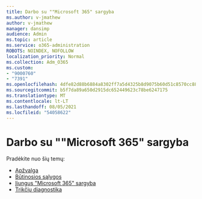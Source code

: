 ```yaml
---
title: Darbo su ""Microsoft 365" sargyba
ms.author: v-jmathew
author: v-jmathew
manager: dansimp
audience: Admin
ms.topic: article
ms.service: o365-administration
ROBOTS: NOINDEX, NOFOLLOW
localization_priority: Normal
ms.collection: Adm_O365
ms.custom:
- "9000760"
- "7391"
ms.openlocfilehash: 4dfe82d88b6884a8302ff7a5d4325b8d9075b60d51c8570cc88470d9ee222895
ms.sourcegitcommit: b5f7da89a650d2915dc652449623c78be6247175
ms.translationtype: MT
ms.contentlocale: lt-LT
ms.lasthandoff: 08/05/2021
ms.locfileid: "54058622"
---
```

# <a name="get-started-with-microsoft-365-defender"></a>Darbo su ""Microsoft 365" sargyba

Pradėkite nuo šių temų:

- [Apžvalga](https://docs.microsoft.com/microsoft-365/security/mtp/microsoft-threat-protection)
- [Būtinosios sąlygos](https://docs.microsoft.com/microsoft-365/security/mtp/prerequisites)
- [Įjungus "Microsoft 365" sargyba](https://docs.microsoft.com/microsoft-365/security/mtp/mtp-enable)
- [Trikčių diagnostika](https://docs.microsoft.com/microsoft-365/security/mtp/troubleshoot)
